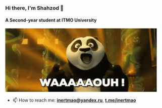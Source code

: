 ### Hi there, I'm Shahzod 👋

#### A Second-year student at ITMO University

<img alt="Я воин Дракона!" src="https://github.com/inertmao/itmo/blob/main/.docx/fy5K.gif">

- 📫 How to reach me: **inertmao@yandex.ru**,  **<a href="https://t.me/inertmao">t.me/inertmao</a>**

